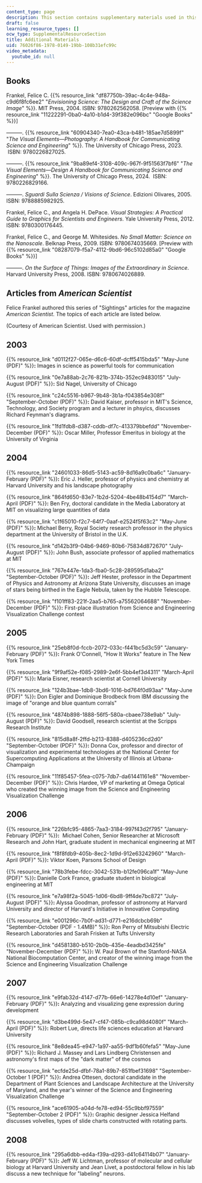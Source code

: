 ```yaml
---
content_type: page
description: This section contains supplementary materials used in this course.
draft: false
learning_resource_types: []
ocw_type: SupplementalResourceSection
title: Additional Materials
uid: 76026f86-1978-0149-19bb-108b31efc99c
video_metadata:
  youtube_id: null
---
```

## Books

Frankel, Felice C. {{% resource_link "df87750b-39ac-4c4e-948a-c9d6f8fc6ee2" "*Envisioning Science: The Design and Craft of the Science Image*" %}}. MIT Press, 2004. ISBN: 9780262562058. \[Preview with {{% resource_link "11222291-0ba0-4a10-b1d4-39f382e096bc" "Google Books" %}}\]

———. {{% resource_link "60904340-7ea0-43ca-b481-185ae7d5899f" "*The Visual Elements—Photography: A Handbook for Communicating Science and Engineering*" %}}. The University of Chicago Press, 2023.  ISBN: 9780226827025.

———. {{% resource_link "9ba89ef4-3108-409c-967f-9f51563f7bf6" "*The Visual Elements—Design A Handbook for Communicating Science and Engineering*" %}}. The University of Chicago Press, 2024.  ISBN: 9780226829166.

———. *Sguardi Sulla Scienza /* *Visions of Science*. Edizioni Olivares, 2005. ISBN: 9788885982925.

Frankel, Felice C., and Angela H. DePace. *Visual Strategies: A Practical Guide to Graphics for Scientists and Engineers*. Yale University Press, 2012. ISBN: 9780300176445.

Frankel, Felice C., and George M. Whitesides. *No Small Matter: Science on the Nanoscale*. Belknap Press, 2009. ISBN: 9780674035669. \[Preview with {{% resource_link "08287079-f5a7-4112-9bd6-96c5102d85a0" "Google Books" %}}\]

———. *On the Surface of Things: Images of the Extraordinary in Science*. Harvard University Press, 2008. ISBN: 9780674026889.

## Articles from *American Scientist*

Felice Frankel authored this series of "Sightings" articles for the magazine *American Scientist*. The topics of each article are listed below.

(Courtesy of American Scientist. Used with permission.)

## 2003

{{% resource_link "d0112f27-065e-d6c6-60df-dcff5415bda5" "May-June (PDF)" %}}**:** Images in science as powerful tools for communication

{{% resource_link "0e7a88ab-2c76-821b-374b-352ec9483015" "July-August (PDF)" %}}**:** Sid Nagel, University of Chicago

{{% resource_link "c24c5516-b967-9b48-3b1a-f043854e308f" "September-October (PDF)" %}}**:** David Kaiser, professor in MIT's Science, Technology, and Society program and a lecturer in phsyics, discusses Richard Feynman's diagrams.

{{% resource_link "1fd1fdb8-d387-cddb-df7c-413379bbefdd" "November-December (PDF)" %}}**:** Oscar Miller, Professor Emeritus in biology at the University of Virginia

## 2004

{{% resource_link "24601033-86d5-5143-ac59-8d16a9c0ba6c" "January-February (PDF)" %}}**:** Eric J. Heller, professor of physics and chemistry at Harvard University and his landscape photography

{{% resource_link "864fd650-83e7-1b2d-5204-4be48b4154d7" "March-April (PDF)" %}}**:** Ben Fry, doctoral candidate in the Media Laboratory at MIT on visualizing large quantities of data

{{% resource_link "c1f65010-f2c7-64f7-0aaf-e2524f5f63c2" "May-June (PDF)" %}}**:** Michael Berry, Royal Society research professor in the physics department at the University of Bristol in the U.K.

{{% resource_link "d142b3f9-04b6-9469-80b6-75834d872670" "July-August (PDF)" %}}**:** John Bush, associate professor of applied mathematics at MIT

{{% resource_link "767e447e-1da3-fba0-5c28-289595d1aba2" "September-October (PDF)" %}}**:** Jeff Hester, professor in the Department of Physics and Astronomy at Arizona State University, discusses an image of stars being birthed in the Eagle Nebula, taken by the Hubble Telescope.

{{% resource_link "f101ff83-221f-2aa5-b765-a75562064688" "November-December (PDF)" %}}**:** First-place illustration from Science and Engineering Visualization Challenge contest

## 2005

{{% resource_link "25eb8f0d-fccb-2072-033c-f441bc5d3c59" "January-February (PDF)" %}}**:** Frank O'Connell, "How It Works" feature in The New York Times

{{% resource_link "9f9af52e-f085-2989-2e6f-5bb4ef3d4311" "March-April (PDF)" %}}**:** Maria Eisner, research scientist at Cornell University

{{% resource_link "124b3bae-1db8-3bd6-1016-bd764f0d93aa" "May-June (PDF)" %}}**:** Don Eigler and Dominique Brodbeck from IBM discussing the image of "orange and blue quantum corrals"

{{% resource_link "4874b898-1888-56f5-580a-cbaee738e9ab" "July-August (PDF)" %}}**:** David Goodsell, research scientist at the Scripps Research Institute

{{% resource_link "815d8a8f-2ffd-b213-8388-d405236cd2d0" "September-October (PDF)" %}}**:** Donna Cox, professor and director of visualization and experimental technologies at the National Center for Supercomputing Applications at the University of Illinois at Urbana-Champaign

{{% resource_link "11f85457-5fea-c075-7db7-da61441161e8" "November-December (PDF)" %}}**:** Chris Hardee, VP of marketing at Omega Optical who created the winning image from the Science and Engineering Visualization Challenge

## 2006

{{% resource_link "226bfc95-4865-7aa3-3184-997f43d2f795" "January-February (PDF)" %}}**:**  Michael Cohen, Senior Researcher at Microsoft Research and John Hart, graduate student in mechanical engineering at MIT

{{% resource_link "f8f8fdb9-405b-8ec2-1d9d-912e63242960" "March-April (PDF)" %}}**:** Viktor Koen, Parsons School of Design

{{% resource_link "78b3febe-fdcc-3042-531b-b12fe096ca1f" "May-June (PDF)" %}}**:** Danielle Cork France, graduate student in biological engineering at MIT

{{% resource_link "e7a98f2a-5045-1d06-6bd8-9ff4de7bc872" "July-August (PDF)" %}}**:** Alyssa Goodman, professor of astronomy at Harvard University and director of Harvard's Initiative in Innovative Computing

{{% resource_link "e001296c-7b0f-ad31-d771-e216dcbcb69b" "September-October (PDF - 1.4MB)" %}}**:** Ron Perry of Mitsubishi Electric Research Laboratories and Sarah Frisken at Tufts University

{{% resource_link "d4581380-b510-2b0b-435e-4eadbd3425fe" "November-December (PDF)" %}}**:** W. Paul Brown of the Stanford-NASA National Biocomputation Center, and creator of the winning image from the Science and Engineering Visualization Challenge

## 2007

{{% resource_link "e9fab32d-4147-d77b-66e6-14278e4d10ef" "January-February (PDF)" %}}**:** Analyzing and visualizing gene expression during development

{{% resource_link "d3be499d-5e47-cf47-085b-c9ca98d4080f" "March-April (PDF)" %}}**:** Robert Lue, directs life sciences education at Harvard University

{{% resource_link "8e8dea45-e947-1a97-aa55-9df1b60fefa5" "May-June (PDF)" %}}**:** Richard J. Massey and Lars Lindberg Christensen and astronomy's first maps of the "dark matter" of the cosmos

{{% resource_link "ecfde25d-dfbf-78a1-89b7-851fbef31698" "September-October 1 (PDF)" %}}**:** Andrea Ottesen, doctoral candidate in the Department of Plant Sciences and Landscape Architecture at the University of Maryland, and the year's winner of the Science and Engineering Visualization Challenge

{{% resource_link "ace61905-a04d-fe78-ed94-55c9bbf97559" "September-October 2 (PDF)" %}}**:** Graphic designer Jessica Helfand discusses volvelles, types of slide charts constructed with rotating parts.

## 2008

{{% resource_link "295a6dbb-ed4a-f39a-d293-d41c64114b07" "January-February (PDF)" %}}**:** Jeff W. Lichtman, professor of molecular and cellular biology at Harvard University and Jean Livet, a postdoctoral fellow in his lab discuss a new technique for "labeling" neurons.